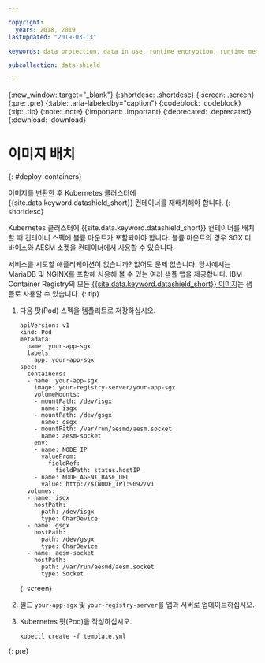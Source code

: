 ```yaml
---

copyright:
  years: 2018, 2019
lastupdated: "2019-03-13"

keywords: data protection, data in use, runtime encryption, runtime memory encryption, encrypted memory, intel sgx, software guard extensions, fortanix runtime encryption

subcollection: data-shield

---
```


{:new_window: target="_blank"}
{:shortdesc: .shortdesc}
{:screen: .screen}
{:pre: .pre}
{:table: .aria-labeledby="caption"}
{:codeblock: .codeblock}
{:tip: .tip}
{:note: .note}
{:important: .important}
{:deprecated: .deprecated}
{:download: .download}


# 이미지 배치
{: #deploy-containers}

이미지를 변환한 후 Kubernetes 클러스터에 {{site.data.keyword.datashield_short}} 컨테이너를 재배치해야 합니다.
{: shortdesc}

Kubernetes 클러스터에 {{site.data.keyword.datashield_short}} 컨테이너를 배치할 때 컨테이너 스펙에 볼륨 마운트가 포함되어야 합니다. 볼륨 마운트의 경우 SGX 디바이스와 AESM 소켓을 컨테이너에서 사용할 수 있습니다.

서비스를 시도할 애플리케이션이 없습니까? 없어도 문제 없습니다. 당사에서는 MariaDB 및 NGINX를 포함해 사용해 볼 수 있는 여러 샘플 앱을 제공합니다. IBM Container Registry의 모든 [{{site.data.keyword.datashield_short}} 이미지](/docs/services/Registry?topic=RegistryImages-datashield-mariadb_starter#datashield-mariadb_starter)는 샘플로 사용할 수 있습니다.
{: tip}

1. 다음 팟(Pod) 스펙을 템플리트로 저장하십시오.

    ```
    apiVersion: v1
    kind: Pod
    metadata:
      name: your-app-sgx
      labels:
        app: your-app-sgx
    spec:
      containers:
      - name: your-app-sgx
        image: your-registry-server/your-app-sgx
        volumeMounts:
        - mountPath: /dev/isgx
          name: isgx
        - mountPath: /dev/gsgx
          name: gsgx
        - mountPath: /var/run/aesmd/aesm.socket
          name: aesm-socket
        env:
        - name: NODE_IP
          valueFrom:
            fieldRef:
              fieldPath: status.hostIP
        - name: NODE_AGENT_BASE_URL
          value: http://$(NODE_IP):9092/v1
      volumes:
      - name: isgx
        hostPath:
          path: /dev/isgx
          type: CharDevice
      - name: gsgx
        hostPath:
          path: /dev/gsgx
          type: CharDevice
      - name: aesm-socket
        hostPath:
          path: /var/run/aesmd/aesm.socket
          type: Socket
    ```
    {: screen}

2. 필드 `your-app-sgx` 및 `your-registry-server`를 앱과 서버로 업데이트하십시오.

3. Kubernetes 팟(Pod)을 작성하십시오.

   ```
   kubectl create -f template.yml
   ```
  {: pre}


